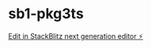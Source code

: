 # sb1-pkg3ts

[Edit in StackBlitz next generation editor ⚡️](https://stackblitz.com/~/github.com/Esteban92/sb1-pkg3ts)